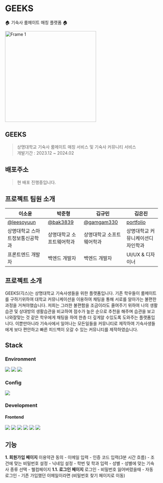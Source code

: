 # GEEKS

🏠 기숙사 룸메이트 매칭 플랫폼 🏠

<img width="300" alt="Frame 1" src="https://github.com/leesoyuun/GEEKS-FE/assets/51051548/d626bdd7-1211-475c-b34c-2d92129f7b12">

## GEEKS

> 상명대학교 기숙사 룸메이트 매칭 서비스 및 기숙사 커뮤니티 서비스 <br>
> 개발기간 : 2023.12 ~ 2024.02

## 배포주소

> 현 배포 진행중입니다.
> <br>

## 프로젝트 팀원 소개

| 이소윤                                     | 박준형                                 | 김규민                                     | 김은진                                        |
| ------------------------------------------ | -------------------------------------- | ------------------------------------------ | --------------------------------------------- |
| [@leesoyuun](https://github.com/leesoyuun) | [@bak3839](https://github.com/bak3839) | [@gamgam330](https://github.com/gamgam330) | [portfolio](https://niz.myportfolio.com/work) |
| 상명대학교 스마트정보통신공학과            | 상명대학교 소프트웨어학과              | 상명대학교 소프트웨어학과                  | 상명대학교 커뮤니케이션디자인학과             |
| 프론트엔드 개발자                          | 백엔드 개발자                          | 백엔드 개발자                              | UI/UX & 디자이너                              |

## 프로젝트 소개

GEEKS(긱스)는 상명대학교 기숙사생들을 위한 플랫폼입니다. 기존 학우들이 룸메이트를 구하기위하여 대학교 커뮤니케이션을 이용하여 채팅을 통해 서로를 알아가는 불편한 과정을 거쳐야했습니다.
저희는 그러한 불편함을 조금이라도 줄여주기 위하여 나의 생활습관 및 상대방의 생활습관을 비교하여 점수가 높은 순으로 추천을 해주며 습관을 보고 나와잘맞는 것 같은 학우에게 채팅을 하여
한층 더 깊게알 수있도록 도와주는 플랫폼입니다. 이뿐만아니라 기숙사에서 일어나는 모든일들을 커뮤니티로 제작하여 기숙사생들에게 보다 편안하고 빠른 피드백이 오갈 수 있는 커뮤니티를 제작하였습니다.

## Stack

### Environment

<img src="https://img.shields.io/badge/VISUALSTUDIOCODE-007ACC?style=for-the-badge&logo=visualstudiocode&logoColor=#007ACC"> <img src="https://img.shields.io/badge/Git-F05032?style=for-the-badge&logo=git&logoColor=#fff"> <img src="https://img.shields.io/badge/GitHub-181717?style=for-the-badge&logo=github&logoColor=#181717">

### Config

<img src="https://img.shields.io/badge/NPM-CB3837?style=for-the-badge&logo=npm&logoColor=#CB3837">

### Development

#### Frontend

<img src="https://img.shields.io/badge/REACT-61DAFB?style=for-the-badge&logo=react&logoColor=#61DAFB"> <img src="https://img.shields.io/badge/JAVASCRIPT-F7DF1E?style=for-the-badge&logo=javascript&logoColor=#fff"> <img src="https://img.shields.io/badge/STYLED COMPONENTS-DB7093?style=for-the-badge&logo=styledcomponents&logoColor=#007ACC">
<img src="https://img.shields.io/badge/RECOIL-ffffff?style=for-the-badge&logo=recoil&logoColor=#ffffff"> <img src="https://img.shields.io/badge/Socket-010101?style=for-the-badge&logo=socketdotio&logoColor=#010101"> <img src="https://img.shields.io/badge/PWA-5A0FC8?style=for-the-badge&logo=pwa&logoColor=#5A0FC8">

## 기능

**1. 회원가입 페이지**
이용약관 동의 - 이메일 입력 - 인증 코드 입력(3분 시간 흐름) - 조건에 맞는 비밀번호 설정 - 닉네임 설정 - 학번 및 학과 입력 - 성별 - 성별에 맞는 기숙사 종류 선택 - 웰컴페이지
**1.1. 로그인 페이지**
로그인 - 비밀번호 잃어버렸을때 - 자동 로그인 - 기존 가입했던 이메일이라면 (비밀번호 찾기 페이지로 이동)
